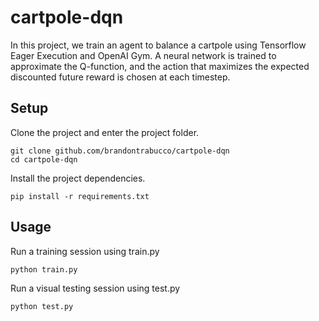 # cartpole-dqn
In this project, we train an agent to balance a cartpole using Tensorflow Eager Execution and OpenAI Gym. A neural network is trained to approximate the Q-function, and the action that maximizes the expected discounted future reward is chosen at each timestep.

## Setup

Clone the project and enter the project folder.

```
git clone github.com/brandontrabucco/cartpole-dqn
cd cartpole-dqn
```

Install the project dependencies.

```
pip install -r requirements.txt
```

## Usage

Run a training session using train.py

```
python train.py
```

Run a visual testing session using test.py

```
python test.py
```
